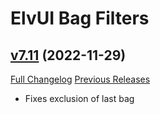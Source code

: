 # ElvUI Bag Filters

## [v7.11](https://github.com/warmexx/elvui-bag-filters/tree/v7.11) (2022-11-29)
[Full Changelog](https://github.com/warmexx/elvui-bag-filters/commits/v7.11) [Previous Releases](https://github.com/warmexx/elvui-bag-filters/releases)

- Fixes exclusion of last bag  
